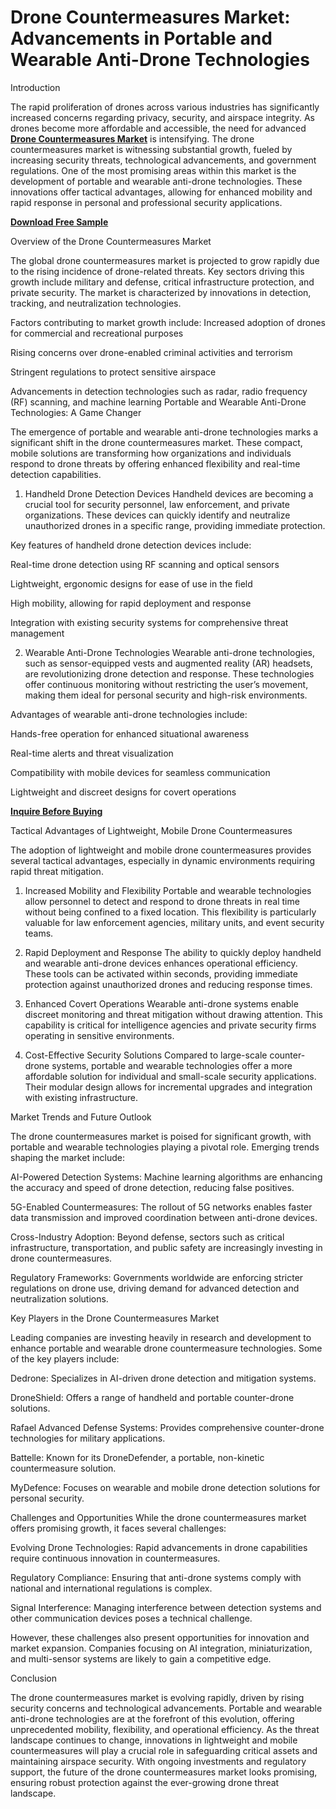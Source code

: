 # Drone Countermeasures Market: Advancements in Portable and Wearable Anti-Drone Technologies
Introduction

The rapid proliferation of drones across various industries has significantly increased concerns regarding privacy, security, and airspace integrity. As drones become more affordable and accessible, the need for advanced **[Drone Countermeasures Market](https://www.nextmsc.com/report/drone-countermeasures-market)** is intensifying. The drone countermeasures market is witnessing substantial growth, fueled by increasing security threats, technological advancements, and government regulations. One of the most promising areas within this market is the development of portable and wearable anti-drone technologies. These innovations offer tactical advantages, allowing for enhanced mobility and rapid response in personal and professional security applications.

**[Download Free Sample](https://www.nextmsc.com/drone-countermeasures-market/request-sample)**

Overview of the Drone Countermeasures Market

The global drone countermeasures market is projected to grow rapidly due to the rising incidence of drone-related threats. Key sectors driving this growth include military and defense, critical infrastructure protection, and private security. The market is characterized by innovations in detection, tracking, and neutralization technologies.

Factors contributing to market growth include:
Increased adoption of drones for commercial and recreational purposes

Rising concerns over drone-enabled criminal activities and terrorism

Stringent regulations to protect sensitive airspace

Advancements in detection technologies such as radar, radio frequency (RF) scanning, and machine learning
Portable and Wearable Anti-Drone Technologies: A Game Changer

The emergence of portable and wearable anti-drone technologies marks a significant shift in the drone countermeasures market. These compact, mobile solutions are transforming how organizations and individuals respond to drone threats by offering enhanced flexibility and real-time detection capabilities.

1. Handheld Drone Detection Devices
Handheld devices are becoming a crucial tool for security personnel, law enforcement, and private organizations. These devices can quickly identify and neutralize unauthorized drones in a specific range, providing immediate protection.

Key features of handheld drone detection devices include:

Real-time drone detection using RF scanning and optical sensors

Lightweight, ergonomic designs for ease of use in the field

High mobility, allowing for rapid deployment and response

Integration with existing security systems for comprehensive threat management

2. Wearable Anti-Drone Technologies
Wearable anti-drone technologies, such as sensor-equipped vests and augmented reality (AR) headsets, are revolutionizing drone detection and response. These technologies offer continuous monitoring without restricting the user’s movement, making them ideal for personal security and high-risk environments.

Advantages of wearable anti-drone technologies include:

Hands-free operation for enhanced situational awareness

Real-time alerts and threat visualization

Compatibility with mobile devices for seamless communication

Lightweight and discreet designs for covert operations

**[Inquire Before Buying](https://www.nextmsc.com/drone-countermeasures-market/inquire-before-buying)**

Tactical Advantages of Lightweight, Mobile Drone Countermeasures

The adoption of lightweight and mobile drone countermeasures provides several tactical advantages, especially in dynamic environments requiring rapid threat mitigation.

1. Increased Mobility and Flexibility
Portable and wearable technologies allow personnel to detect and respond to drone threats in real time without being confined to a fixed location. This flexibility is particularly valuable for law enforcement agencies, military units, and event security teams.

2. Rapid Deployment and Response
The ability to quickly deploy handheld and wearable anti-drone devices enhances operational efficiency. These tools can be activated within seconds, providing immediate protection against unauthorized drones and reducing response times.

3. Enhanced Covert Operations
Wearable anti-drone systems enable discreet monitoring and threat mitigation without drawing attention. This capability is critical for intelligence agencies and private security firms operating in sensitive environments.

4. Cost-Effective Security Solutions
Compared to large-scale counter-drone systems, portable and wearable technologies offer a more affordable solution for individual and small-scale security applications. Their modular design allows for incremental upgrades and integration with existing infrastructure.

Market Trends and Future Outlook

The drone countermeasures market is poised for significant growth, with portable and wearable technologies playing a pivotal role. Emerging trends shaping the market include:

AI-Powered Detection Systems: Machine learning algorithms are enhancing the accuracy and speed of drone detection, reducing false positives.

5G-Enabled Countermeasures: The rollout of 5G networks enables faster data transmission and improved coordination between anti-drone devices.

Cross-Industry Adoption: Beyond defense, sectors such as critical infrastructure, transportation, and public safety are increasingly investing in drone countermeasures.

Regulatory Frameworks: Governments worldwide are enforcing stricter regulations on drone use, driving demand for advanced detection and neutralization solutions.

Key Players in the Drone Countermeasures Market

Leading companies are investing heavily in research and development to enhance portable and wearable drone countermeasure technologies. Some of the key players include:

Dedrone: Specializes in AI-driven drone detection and mitigation systems.

DroneShield: Offers a range of handheld and portable counter-drone solutions.

Rafael Advanced Defense Systems: Provides comprehensive counter-drone technologies for military applications.

Battelle: Known for its DroneDefender, a portable, non-kinetic countermeasure solution.

MyDefence: Focuses on wearable and mobile drone detection solutions for personal security.

Challenges and Opportunities
While the drone countermeasures market offers promising growth, it faces several challenges:

Evolving Drone Technologies: Rapid advancements in drone capabilities require continuous innovation in countermeasures.

Regulatory Compliance: Ensuring that anti-drone systems comply with national and international regulations is complex.

Signal Interference: Managing interference between detection systems and other communication devices poses a technical challenge.

However, these challenges also present opportunities for innovation and market expansion. Companies focusing on AI integration, miniaturization, and multi-sensor systems are likely to gain a competitive edge.

Conclusion

The drone countermeasures market is evolving rapidly, driven by rising security concerns and technological advancements. Portable and wearable anti-drone technologies are at the forefront of this evolution, offering unprecedented mobility, flexibility, and operational efficiency. As the threat landscape continues to change, innovations in lightweight and mobile countermeasures will play a crucial role in safeguarding critical assets and maintaining airspace security. With ongoing investments and regulatory support, the future of the drone countermeasures market looks promising, ensuring robust protection against the ever-growing drone threat landscape.
